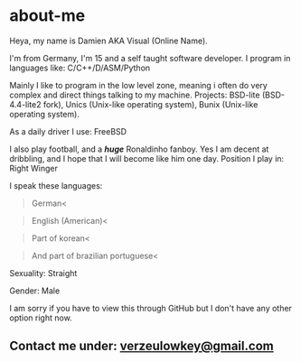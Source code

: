 # about-me

Heya, my name is Damien AKA Visual (Online Name).

I'm from Germany, I'm 15 and a self taught software developer.
I program in languages like: C/C++/D/ASM/Python

Mainly I like to program in the low level zone, meaning i often do very complex and direct things talking to my machine.
Projects: BSD-lite (BSD-4.4-lite2 fork), Unics (Unix-like operating system), Bunix (Unix-like operating system).

As a daily driver I use: FreeBSD

I also play football, and a ***huge*** Ronaldinho fanboy. Yes I am decent at dribbling, and I hope that I will become like him one day.
Position I play in: Right Winger

I speak these languages:
>German<

>English (American)<

>Part of korean<

>And part of brazilian portuguese<

Sexuality:
Straight

Gender:
Male

I am sorry if you have to view this through GitHub but I don't have any other option right now.

Contact me under: verzeulowkey@gmail.com
----------------------------------------
